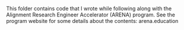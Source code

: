 This folder contains code that I wrote while following along with the Alignment Research Engineer Accelerator (ARENA) program. See the program website for some details about the contents: arena.education
